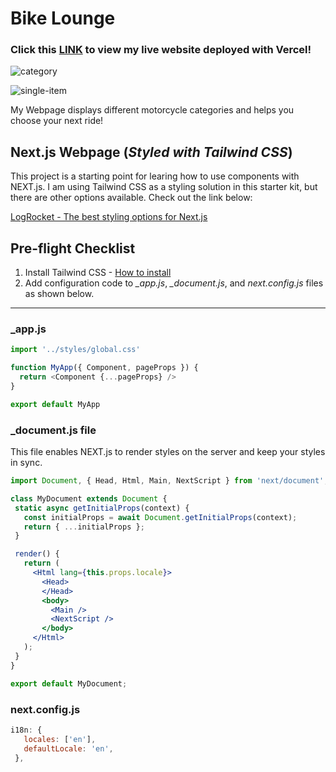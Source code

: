 # Bike Lounge 

### Click this [LINK](https://next-js-starter-kit-topaz.vercel.app/) to view my live website deployed with Vercel!

![category](https://user-images.githubusercontent.com/77114985/208198673-a73ee960-94be-4849-b126-a462915fb3ab.png)

![single-item](https://user-images.githubusercontent.com/77114985/208198686-21395af8-8f72-4268-99cf-c0a8cf7d19f9.png)

My Webpage displays different motorcycle categories and helps you choose your next ride!

## Next.js Webpage (*Styled with Tailwind CSS*)

This project is a starting point for learing how to use components with NEXT.js. I am using Tailwind CSS as a styling solution in this starter kit, but there are other options available. Check out the link below:

[LogRocket - The best styling options for Next.js](https://blog.logrocket.com/best-styling-options-nextjs/)

## Pre-flight Checklist
1. Install Tailwind CSS - [How to install](https://tailwindcss.com/docs/installation)
2. Add configuration code to *_app.js*, *_document.js*, and *next.config.js* files as shown below.
----
### _app.js
```javascript
import '../styles/global.css'

function MyApp({ Component, pageProps }) {
  return <Component {...pageProps} />
}

export default MyApp
```

 ### _document.js file
This file enables NEXT.js to render styles on the server and keep your styles in sync.

 ```jsx
import Document, { Head, Html, Main, NextScript } from 'next/document';

class MyDocument extends Document {
  static async getInitialProps(context) {
    const initialProps = await Document.getInitialProps(context);
    return { ...initialProps };
  }

  render() {
    return (
      <Html lang={this.props.locale}>
        <Head>
        </Head>
        <body>
          <Main />
          <NextScript />
        </body>
      </Html>
    );
  }
}

export default MyDocument;

 ```

 ### next.config.js
 ```javascript
i18n: {
    locales: ['en'],
    defaultLocale: 'en',
  },
 ```
